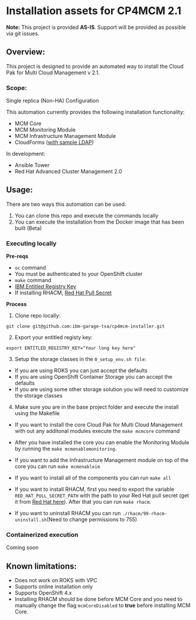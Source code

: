 # Installation assets for CP4MCM 2.1

**Note:** This project is provided **AS-IS**. Support will be provided as possible via git issues.

## Overview:

This project is designed to provide an automated way to install the Cloud Pak for Multi Cloud Management v 2.1.

### Scope:

Single replica (Non-HA) Configuration

This automation currently provides the following installation functionality:

- MCM Core
- MCM Monitoring Module
- MCM Infrastructure Management Module
- CloudForms ([with sample LDAP](./ldap_schema.md))

In development:

- Ansible Tower
- Red Hat Advanced Cluster Management 2.0

## Usage:

There are two ways this automation can be used.
1. You can clone this repo and execute the commands locally
2. You can execute the installation from the Docker image that has been built (Beta)

### Executing locally

**Pre-reqs**
- `oc` command
- You must be authenticated to your OpenShift cluster
- `make` command
- [IBM Entitled Registry Key](https://myibm.ibm.com/products-services/containerlibrary)
- If installing RHACM, [Red Hat Pull Secret](https://cloud.redhat.com/openshift/install/pull-secret)

**Process**
1. Clone repo locally:
```
git clone git@github.com:ibm-garage-tsa/cp4mcm-installer.git
```

2. Export your entitled registy key:
```
export ENTITLED_REGISTRY_KEY="Your long key here"
```

3. Setup the storage classes in the `0_setup_env.sh file`:

- If you are using ROKS you can just accept the defaults
- If you are using OpenShift Container Storage you can accept the defaults
- If you are using some other storage solution you will need to customize the storage classes
  
4. Make sure you are in the base project folder and execute the install using the Makefile

- If you want to install the core Cloud Pak for Multi Cloud Management with out any additonal modules execute the `make mcmcore` command

- After you have installed the core you can enable the Monitoring Module by running the `make mcmenablemonitoring`.

- If you want to add the Infrastructure Management module on top of the core you can run `make mcmenableim`

- If you want to install all of the components you can run `make all`

- If you want to install RHACM, first you need to export the variable `RED_HAT_PULL_SECRET_PATH` with the path to your Red Hat pull secret (get it from [Red Hat here](https://cloud.redhat.com/openshift/install/pull-secret)). After that you can run `make rhacm`.

- If you want to uninstall RHACM you can run `./rhacm/99-rhacm-uninstall.sh`(Need to change permissions to 755)

### Containerized execution

Coming soon

## Known limitations:

- Does not work on ROKS with VPC
- Supports online installation only
- Supports OpenShift 4.x
- Installing RHACM should be done before MCM Core and you need to manually change the flag `mcmCoreDisabled` to **true** before installing MCM Core.